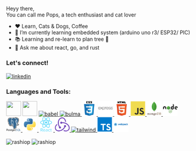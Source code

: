 Heyy there,<br/>
You can call me Pops, a tech enthusiast and cat lover
- ❤ Learn, Cats & Dogs, Coffee
- 🌱 I’m currently learning embedded system (arduino uno r3/ ESP32/ PIC)
- 📚 Learning and re-learn to plan tree 🌲
- 💬 Ask me about react, go, and rust

<h3 align="left">Let's connect!</h3>
<p align="left">
    <a href="https://linkedin.com/in/ppsari" target="blank">
        <img
             align="center"
             src="https://encrypted-tbn0.gstatic.com/images?q=tbn:ANd9GcTr6XEJreNg-qwIhidx4LuW-aJvO0gbtOQTALWAQFnwmhTKD57x_1KYSDby&s=10"
             alt="linkedin"
             height="30"
             width="40"
         />
    </a>
</p>

<h3 align="left">Languages and Tools:</h3>
<p align="left">
    <img src="https://cdn.jsdelivr.net/gh/devicons/devicon@latest/icons/go/go-original.svg" width="40" height="40"/>
    <img src="https://cdn.jsdelivr.net/gh/devicons/devicon@latest/icons/rust/rust-original.svg"width="40" height="40" />
    <a href="https://nodejs.org" target="_blank">
    <a href="https://babeljs.io/" target="_blank"> <img src="https://www.vectorlogo.zone/logos/babeljs/babeljs-icon.svg" alt="babel" width="40" height="40"/> </a> <a href="https://bulma.io/" target="_blank"> <img src="https://raw.githubusercontent.com/gilbarbara/logos/804dc257b59e144eaca5bc6ffd16949752c6f789/logos/bulma.svg" alt="bulma" width="40" height="40"/> </a> <a href="https://www.w3schools.com/css/" target="_blank"> <img src="https://raw.githubusercontent.com/devicons/devicon/master/icons/css3/css3-original-wordmark.svg" alt="css3" width="40" height="40"/> </a> <a href="https://expressjs.com" target="_blank"> <img src="https://raw.githubusercontent.com/devicons/devicon/master/icons/express/express-original-wordmark.svg" alt="express" width="40" height="40"/> </a> <a href="https://www.w3.org/html/" target="_blank"> <img src="https://raw.githubusercontent.com/devicons/devicon/master/icons/html5/html5-original-wordmark.svg" alt="html5" width="40" height="40"/> </a> <a href="https://developer.mozilla.org/en-US/docs/Web/JavaScript" target="_blank"> <img src="https://raw.githubusercontent.com/devicons/devicon/master/icons/javascript/javascript-original.svg" alt="javascript" width="40" height="40"/> </a> <a href="https://www.mongodb.com/" target="_blank"> <img src="https://raw.githubusercontent.com/devicons/devicon/master/icons/mongodb/mongodb-original-wordmark.svg" alt="mongodb" width="40" height="40"/> </a> <a href="https://nodejs.org" target="_blank"> <img src="https://raw.githubusercontent.com/devicons/devicon/master/icons/nodejs/nodejs-original-wordmark.svg" alt="nodejs" width="40" height="40"/> </a> <a href="https://www.postgresql.org" target="_blank"> <img src="https://raw.githubusercontent.com/devicons/devicon/master/icons/postgresql/postgresql-original-wordmark.svg" alt="postgresql" width="40" height="40"/> </a> <a href="https://www.python.org" target="_blank"> <img src="https://raw.githubusercontent.com/devicons/devicon/master/icons/python/python-original.svg" alt="python" width="40" height="40"/> </a> <a href="https://reactjs.org/" target="_blank"> <img src="https://raw.githubusercontent.com/devicons/devicon/master/icons/react/react-original-wordmark.svg" alt="react" width="40" height="40"/> </a> <a href="https://redux.js.org" target="_blank"> <img src="https://raw.githubusercontent.com/devicons/devicon/master/icons/redux/redux-original.svg" alt="redux" width="40" height="40"/> </a> <a href="https://tailwindcss.com/" target="_blank"> <img src="https://www.vectorlogo.zone/logos/tailwindcss/tailwindcss-icon.svg" alt="tailwind" width="40" height="40"/> </a> <a href="https://www.typescriptlang.org/" target="_blank"> <img src="https://raw.githubusercontent.com/devicons/devicon/master/icons/typescript/typescript-original.svg" alt="typescript" width="40" height="40"/> </a> <a href="https://webpack.js.org" target="_blank"> <img src="https://raw.githubusercontent.com/devicons/devicon/d00d0969292a6569d45b06d3f350f463a0107b0d/icons/webpack/webpack-original-wordmark.svg" alt="webpack" width="40" height="40"/> </a> </p>

<p>
    <img align="center" src="https://github-readme-stats.vercel.app/api?username=rashiop&show_icons=true&locale=en" alt="rashiop" />
    <img align="center" src="https://github-readme-streak-stats.herokuapp.com/?user=rashiop&" alt="rashiop" />
</p>
